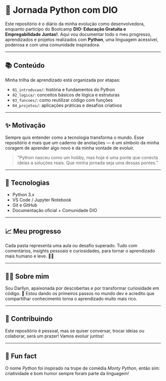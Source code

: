 # 🚀 Jornada Python com DIO

Este repositório é o diário da minha evolução como desenvolvedora, enquanto participo do Bootcamp **DIO: Educação Gratuita e Empregabilidade Juntas!**. Aqui vou documentar todo o meu progresso, aprendizados e projetos realizados com **Python**, uma linguagem acessível, poderosa e com uma comunidade inspiradora.

---

## 📚 Conteúdo

Minha trilha de aprendizado está organizada por etapas:
- `01_introducao/`: história e fundamentos do Python
- `02_logica/`: conceitos básicos de lógica e estruturas
- `03_funcoes/`: como reutilizar código com funções
- `04_projetos/`: aplicações práticas e desafios criativos

---

## ✨ Motivação

Sempre quis entender como a tecnologia transforma o mundo. Esse repositório é mais que um caderno de anotações — é um símbolo da minha coragem de aprender algo novo e da minha vontade de evoluir.

> “Python nasceu como um hobby, mas hoje é uma ponte que conecta ideias a soluções reais. Que minha jornada seja uma dessas pontes.”

---

## 🔧 Tecnologias

- Python 3.x
- VS Code / Jupyter Notebook
- Git e GitHub
- Documentação oficial + Comunidade DIO

---

## 📈 Meu progresso

Cada pasta representa uma aula ou desafio superado. Tudo com comentários, insights pessoais e curiosidades, para tornar o aprendizado mais humano e leve. 📓✨

---

## 👩‍💻 Sobre mim

Sou Darllyn, apaixonada por descobertas e por transformar curiosidade em código. 🌱 Estou dando os primeiros passos no mundo dev e acredito que compartilhar conhecimento torna o aprendizado muito mais rico.

---

## 🤝 Contribuindo

Este repositório é pessoal, mas se quiser conversar, trocar ideias ou colaborar, será um prazer! Vamos evoluir juntos!

---

## 🐍 Fun fact

O nome *Python* foi inspirado na trupe de comédia *Monty Python*, então sim: criatividade e bom humor sempre foram parte da linguagem!

